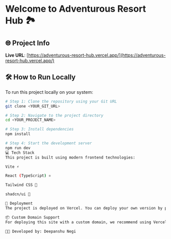 # Welcome to Adventurous Resort Hub 🏞️

## 🌐 Project Info

**Live URL**: [https://adventurous-resort-hub.vercel.app/](https://adventurous-resort-hub.vercel.app/)

## 🛠️ How to Run Locally

To run this project locally on your system:

```bash
# Step 1: Clone the repository using your Git URL
git clone <YOUR_GIT_URL>

# Step 2: Navigate to the project directory
cd <YOUR_PROJECT_NAME>

# Step 3: Install dependencies
npm install

# Step 4: Start the development server
npm run dev
💻 Tech Stack
This project is built using modern frontend technologies:

Vite ⚡

React (TypeScript) ⚛️

Tailwind CSS 🎨

shadcn/ui 🧩

🚀 Deployment
The project is deployed on Vercel. You can deploy your own version by pushing changes to the repository and connecting it to Vercel.

📦 Custom Domain Support
For deploying this site with a custom domain, we recommend using Vercel’s custom domain feature.

👨‍💻 Developed by: Deepanshu Negi
